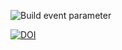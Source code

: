 


![Build event parameter](https://github.com/nakraft/CSC510/actions/workflows/main.yml/badge.svg?event=push)

[![DOI](https://zenodo.org/badge/DOI/10.5281/zenodo.7033333.svg)](https://doi.org/10.5281/zenodo.7033333)

